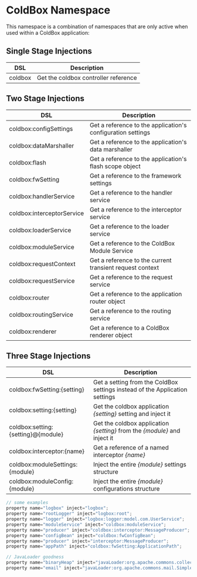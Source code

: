 # ColdBox Namespace

This namespace is a combination of namespaces that are only active when used within a ColdBox application:

## Single Stage Injections

| DSL | Description |
| --- | --- |
| coldbox | Get the coldbox controller reference ||

## Two Stage Injections

| DSL | Description |
| --- | --- |
| coldbox:configSettings | Get a reference to the application's configuration settings |
| coldbox:dataMarshaller | Get a reference to the application's data marshaller |
| coldbox:flash | Get a reference to the application's flash scope object |
| coldbox:fwSetting | Get a reference to the framework settings |
| coldbox:handlerService | Get a reference to the handler service |
| coldbox:interceptorService | Get a reference to the interceptor service |
| coldbox:loaderService | Get a reference to the loader service |
| coldbox:moduleService | Get a reference to the ColdBox Module Service |
| coldbox:requestContext | Get a reference to the current transient request context |
| coldbox:requestService | Get a reference to the request service |
| coldbox:router | Get a reference to the application router object |
| coldbox:routingService | Get a reference to the routing service |
| coldbox:renderer | Get a reference to a ColdBox renderer object |

## Three Stage Injections

| DSL | Description |
| --- | --- |
| coldbox:fwSetting:{setting} | Get a setting from the ColdBox settings instead of the Application settings |
| coldbox:setting:{setting} | Get the coldbox application _{setting}_ setting and inject it |
| coldbox:setting:{setting}@{module} | Get the coldbox application _{setting}_ from the _{module}_ and inject it |
| coldbox:interceptor:{name} | Get a reference of a named interceptor _{name}_ |
| coldbox:moduleSettings:{module} | Inject the entire _{module}_ settings structure |
| coldbox:moduleConfig:{module} | Inject the entire _{module}_ configurations structure |


```javascript
// some examples
property name="logbox" inject="logbox";
property name="rootLogger" inject="logbox:root";
property name="logger" inject="logbox:logger:model.com.UserService";
property name="moduleService" inject="coldbox:moduleService";
property name="producer" inject="coldbox:interceptor:MessageProducer";
property name="configBean" inject="coldbox:fwConfigBean";
property name="producer" inject="interceptor:MessageProducer";
property name="appPath" inject="coldbox:fwSetting:ApplicationPath";

// JavaLoader goodness
property name="binaryHeap" inject="javaLoader:org.apache.commons.collections.BinaryHeap";
property name="email" inject="javaLoader:org.apache.commons.mail.SimpleEmail";
```

